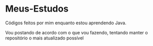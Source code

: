 # Meus-Estudos
Códigos feitos por mim enquanto estou aprendendo Java.

Vou postando de acordo com o que vou fazendo, tentando manter o repositório o mais atualizado possível
